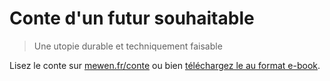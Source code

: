 # Conte d'un futur souhaitable
> Une utopie durable et techniquement faisable

Lisez le conte sur [mewen.fr/conte](https://www.mewen.fr/conte) ou bien [téléchargez le au format e-book](Conte%20d'un%20futur%20souhaitable.md).